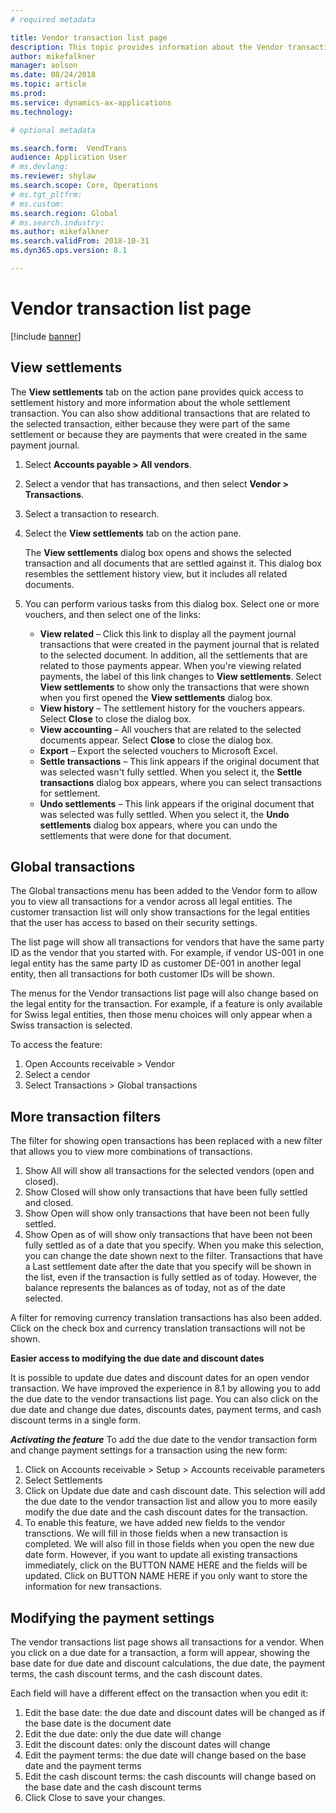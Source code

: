 ```yaml
---
# required metadata

title: Vendor transaction list page
description: This topic provides information about the Vendor transaction list page for Microsoft Dynamics 365 for Finance and Operations.
author: mikefalkner
manager: aolson
ms.date: 08/24/2018
ms.topic: article
ms.prod: 
ms.service: dynamics-ax-applications
ms.technology: 

# optional metadata

ms.search.form:  VendTrans
audience: Application User
# ms.devlang: 
ms.reviewer: shylaw
ms.search.scope: Core, Operations
# ms.tgt_pltfrm: 
# ms.custom: 
ms.search.region: Global 
# ms.search.industry: 
ms.author: mikefalkner
ms.search.validFrom: 2018-10-31
ms.dyn365.ops.version: 8.1

---
```


# Vendor transaction list page

[!include [banner](../includes/banner.md)]

## View settlements

The **View settlements** tab on the action pane provides quick access to settlement history and more information about the whole settlement transaction. You can also show additional transactions that are related to the selected transaction, either because they were part of the same settlement or because they are payments that were created in the same payment journal.

1. Select **Accounts payable \> All vendors**.
2. Select a vendor that has transactions, and then select **Vendor \> Transactions**.
3. Select a transaction to research.
4. Select the **View settlements** tab on the action pane.

    The **View settlements** dialog box opens and shows the selected transaction and all documents that are settled against it. This dialog box resembles the settlement history view, but it includes all related documents.

5. You can perform various tasks from this dialog box. Select one or more vouchers, and then select one of the links:

    - **View related** – Click this link to display all the payment journal transactions that were created in the payment journal that is related to the selected document. In addition, all the settlements that are related to those payments appear. When you're viewing related payments, the label of this link changes to **View settlements**. Select **View settlements** to show only the transactions that were shown when you first opened the **View settlements** dialog box.
    - **View history** – The settlement history for the vouchers appears. Select **Close** to close the dialog box.
    - **View accounting** – All vouchers that are related to the selected documents appear. Select **Close** to close the dialog box.
    - **Export** – Export the selected vouchers to Microsoft Excel.
    - **Settle transactions** – This link appears if the original document that was selected wasn't fully settled. When you select it, the **Settle transactions** dialog box appears, where you can select transactions for settlement.
    - **Undo settlements** – This link appears if the original document that was selected was fully settled. When you select it, the **Undo settlements** dialog box appears, where you can undo the settlements that were done for that document.

## Global transactions

The Global transactions menu has been added to the Vendor form to allow you to view all transactions for a vendor across all legal entities. The customer transaction list will only show transactions for the legal entities that the user has access to based on their security settings.  

The list page will show all transactions for vendors that have the same party ID as the vendor that you started with. For example, if vendor US-001 in one legal entity has the same party ID as customer DE-001 in another legal entity, then all transactions for both customer IDs will be shown. 

The menus for the Vendor transactions list page will also change based on the legal entity for the transaction. For example, if a feature is only available for Swiss legal entities, then those menu choices will only appear when a Swiss transaction is selected.

To access the feature:
1. Open Accounts receivable > Vendor 
2. Select a cendor
3. Select Transactions > Global transactions

## More transaction filters 

The filter for showing open transactions has been replaced with a new filter that allows you to view more combinations of transactions. 
1. Show All will show all transactions for the selected vendors (open and closed).
2. Show Closed will show only transactions that have been fully settled and closed.
3. Show Open will show only transactions that have been not been fully settled.
4. Show Open as of will show only transactions that have been not been fully settled as of a date that you specify. When you make this selection, you can change the date shown next to the filter. Transactions that have a Last settlement date after the date that you specify will be shown in the list, even if the transaction is fully settled as of today. However, the balance represents the balances as of today, not as of the date selected.

A filter for removing currency translation transactions has also been added. Click on the check box and currency translation transactions will not be shown.

**Easier access to modifying the due date and discount dates**

It is possible to update due dates and discount dates for an open vendor transaction. We have improved the experience in 8.1 by allowing you to add the due date to the vendor transactions list page. You can also click on the due date and change due dates, discounts dates, payment terms, and cash discount terms in a single form.

***Activating the feature***
To add the due date to the vendor transaction form and change payment settings for a transaction using the new form:
1. Click on Accounts receivable > Setup > Accounts receivable parameters
2. Select Settlements
3. Click on Update due date and cash discount date. This selection will add the due date to the vendor transaction list and allow you to more easily modify the due date and the cash discount dates for the transaction.
4. To enable this feature, we have added new fields to the vendor transctions. We will fill in those fields when a new transaction is completed. We will also fill in those fields when you open the new due date form. However, if you want to update all existing transactions immediately, click on the BUTTON NAME HERE and the fields will be updated. Click on BUTTON NAME HERE if you only want to store the information for new transactions. 

## Modifying the payment settings

The vendor transactions list page shows all transactions for a vendor. When you click on a due date for a transaction, a form will appear, showing the base date for due date and discount calculations, the due date, the payment terms, the cash discount terms, and the cash discount dates. 

Each field will have a different effect on the transaction when you edit it:
1. Edit the base date: the due date and discount dates will be changed as if the base date is the document date
2. Edit the due date: only the due date will change
3. Edit the discount dates: only the discount dates will change
4. Edit the payment terms: the due date will change based on the base date and the payment terms
5. Edit the cash discount terms: the cash discounts will change based on the base date and the cash discount terms
6. Click Close to save your changes.
